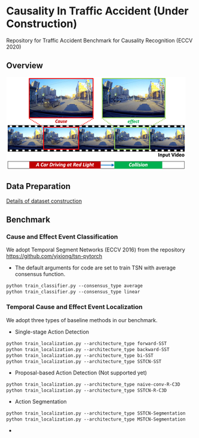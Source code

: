 # Causality In Traffic Accident (Under Construction)
Repository for Traffic Accident Benchmark for Causality Recognition (ECCV 2020)

## Overview
<img width="480px" src="overview.png">

## Data Preparation
[Details of dataset construction](DATASET.md)

## Benchmark
### Cause and Effect Event Classification
We adopt Temporal Segment Networks (ECCV 2016) from the repository https://github.com/yjxiong/tsn-pytorch
- The default arguments for code are set to train TSN with average consensus function.
```
python train_classifier.py --consensus_type average
python train_classifier.py --consensus_type linear
```

### Temporal Cause and Effect Event Localization
We adopt three types of baseline methods in our benchmark.

- Single-stage Action Detection
```
python train_localization.py --architecture_type forward-SST
python train_localization.py --architecture_type backward-SST
python train_localization.py --architecture_type bi-SST
python train_localization.py --architecture_type SSTCN-SST
```

- Proposal-based Action Detection (Not supported yet)
```
python train_localization.py --architecture_type naive-conv-R-C3D
python train_localization.py --architecture_type SSTCN-R-C3D
```

- Action Segmentation
```
python train_localization.py --architecture_type SSTCN-Segmentation
python train_localization.py --architecture_type MSTCN-Segmentation
```

- 
